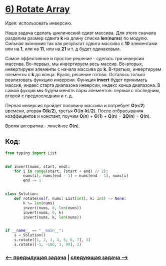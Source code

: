 # [**6) Rotate Array**](https://leetcode.com/problems/rotate-array/description/)

Идея: использовать инверсию.

Наша задача сделать циклический сдивг массива. Для этого сначала разделим размер сдвига **k** на длину списка **len**(**nums**) по модулю. Сильная экономия так как результат сдвига массива с **10** элементами или на **1**, или на **11**, или на **21** и т. д будет одинаковым.

Самое эффективное и простое решение - сделать три инверсии массива. Во-первых, мы инвертируем весь массив. Во-вторых, инвертируем элементы с начала массива до **k**. В-третьих, инвертируем элементы с **k** до конца. Вуаля, решение готово. Осталось только реализовать функцию инверсии. Функция **invert** будет принимать массив, индекс старта диапазона инверсии, индекс конца диапазона. В самой фукции мы будем менять пары элементов: первый с последним, второй с предпоследним и т. д.

Первая инверсия пройдет половину массива и потребует **O**(**n**/**2**) времени, вторая **O**(**k**/**2**), третья **O**((**n**-**k**)/**2**). После отбрасывания коэффицентов и констант, поучим **O**(**n**) + **O**(**1**) + **O**(**n**) = **2O**(**n**) = **O**(**n**).

Время алгоритма - линейное **O**(**n**).

## Код:
```python
from typing import List


def invert(nums, start, end):
    for i in range(start, (start + end) // 2):
        nums[i], nums[end - 1] = nums[end - 1], nums[i]
        end -= 1


class Solution:
    def rotate(self, nums: List[int], k: int) -> None:
        k %= len(nums)
        invert(nums, 0, len(nums))
        invert(nums, 0, k)
        invert(nums, k, len(nums))


if __name__ == "__main__":
    s = Solution()
    s.rotate([1, 2, 3, 4, 5, 6, 7], 3)
    s.rotate([-1, -100, 3, 99], 2)

```

### [<-- предыдущая задача](https://github.com/TAskMAster339/PythonAlgorithms/tree/main/5.Majority%20Element) | [следующая задача -->](https://github.com/TAskMAster339/PythonAlgorithms/tree/main/7.Best%20Time%20to%20Buy%20and%20Sell%20Stock)
